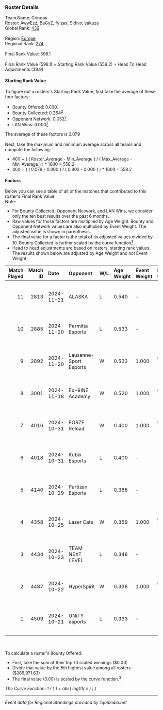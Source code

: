 ### Roster Details<br />
Team Name: Grindas<br />
Roster: AwwEzz, BaGyZ, fylzas, Sidivo, yakuza<br />
Global Rank: [439](../../standings_global_2025_02_28.md)<br />
<br />
Region: [Europe]( ../../standings_europe_2025_02_28.md)<br />
Regional Rank: [274]( ../../standings_europe_2025_02_28.md)<br />
<br />
Final Rank Value:  598.1<br />
<br />
Final Rank Value (598.1) = Starting Rank Value (558.2) + Head To Head Adjustments (39.9)<br />

#### Starting Rank Value<br />
To figure out a rosters's Starting Rank Value, first take the average of these four factors:<br />
- Bounty Offered: 0.000[<sup>1</sup>](#table2)
- Bounty Collected: 0.264[<sup>2</sup>](#table1)
- Opponent Network: 0.053[<sup>2</sup>](#table1)
- LAN Wins: 0.000[<sup>2</sup>](#table1)

The average of these factors is 0.079<br />
<br />
Next, take the maximum and minimum average across all teams and compute the following:<br />
- 400 + ( ( Roster_Average - Min_Average ) / ( Max_Average - Min_Average ) ) * 1600 = 558.2
- 400 + ( ( 0.079 - 0.000 ) / ( 0.802 - 0.000 ) ) * 1600 = 558.2


#### Factors<br />
Below you can see a table of all of the matches that contributed to this roster's Final Rank Value.<br />
Note:<br />

- For Bounty Collected, Opponent Network, and LAN Wins, we consider only the ten best results over the past 6 months.
- Raw values for those factors are multiplied by Age Weight. Bounty and Opponent Network values are also multiplied by Event Weight. The adjusted value is shown in parenthesis.
- The final value for a factor is the total of its adjusted values divided by 10. Bounty Collected is further scaled by the curve function[<sup>3</sup>](#curveFunction)
- Head to head adjustments are based on rosters' starting rank values. The results shown below are adjusted by Age Weight and not Event Weight
<span id="table1"></span><br />


| Match Played | Match ID | Date       | Opponent               | W/L | Age Weight | Event Weight | Bounty Collected | Opponent Network | LAN Wins  | H2H Adj. | Roster                                |
| -: | -: | :- | :- | :- | :- | :- | :- | :- | :- | -: | :- |
|           11 |     2813 | 2024-11-21 | ALASKA                 | L   | 0.540      | -            | -                | -                | -         |    -0.63 | AwwEzz, BaGyZ, fylzas, Sidivo, yakuza |
|           10 |     2885 | 2024-11-20 | Permitta Esports       | L   | 0.533      | -            | -                | -                | -         |    -2.45 | AwwEzz, BaGyZ, fylzas, Sidivo, yakuza |
|            9 |     2892 | 2024-11-20 | Lausanne-Sport Esports | W   | 0.533      | 1.000        | 0.000 (0.000)    | 0.136 (0.072)    | 0 (0.000) |     9.14 | AwwEzz, BaGyZ, fylzas, Sidivo, yakuza |
|            8 |     3001 | 2024-11-18 | Ex-9INE Academy        | W   | 0.520      | 1.000        | 0.000 (0.000)    | 0.039 (0.020)    | 0 (0.000) |     8.30 | AwwEzz, BaGyZ, fylzas, Sidivo, yakuza |
|            7 |     4016 | 2024-10-31 | FORZE Reload           | W   | 0.400      | 1.000        | 0.031 (0.012)    | 0.602 (0.241)    | 0 (0.000) |    11.66 | AwwEzz, BaGyZ, fylzas, Sidivo, yakuza |
|            6 |     4018 | 2024-10-31 | Kubix Esports          | L   | 0.400      | -            | -                | -                | -         |    -0.95 | AwwEzz, BaGyZ, fylzas, Sidivo, yakuza |
|            5 |     4140 | 2024-10-29 | Partizan Esports       | L   | 0.386      | -            | -                | -                | -         |    -0.23 | AwwEzz, BaGyZ, fylzas, Sidivo, yakuza |
|            4 |     4358 | 2024-10-25 | Lazer Cats             | W   | 0.359      | 1.000        | 0.007 (0.002)    | 0.420 (0.151)    | 0 (0.000) |     9.10 | AwwEzz, BaGyZ, fylzas, Sidivo, yakuza |
|            3 |     4434 | 2024-10-23 | TEAM NEXT LEVEL        | L   | 0.346      | -            | -                | -                | -         |    -0.69 | AwwEzz, BaGyZ, fylzas, Sidivo, yakuza |
|            2 |     4487 | 2024-10-22 | HyperSpirit            | W   | 0.338      | 1.000        | 0.004 (0.001)    | 0.131 (0.044)    | 0 (0.000) |     7.39 | AwwEzz, BaGyZ, fylzas, Sidivo, yakuza |
|            1 |     4509 | 2024-10-21 | UNiTY esports          | L   | 0.333      | -            | -                | -                | -         |    -0.74 | AwwEzz, BaGyZ, fylzas, Sidivo, yakuza |

<br />
<span id="table2"></span><br />
To calculate a roster's Bounty Offered:<br />

- First, take the sum of their top 10 scaled winnings ($0.00)
- Divide that value by the 5th highest value among all rosters ($285,971.63)
- The final value (0.00) is scaled by the curve function.[<sup>3</sup>](#curveFunction)

<span id="curveFunction"></span>_The Curve Function: 1 / ( 1 + abs( log10( x ) ) )_<br />

---
_Event data for Regional Standings provided by liquipedia.net_<br />
